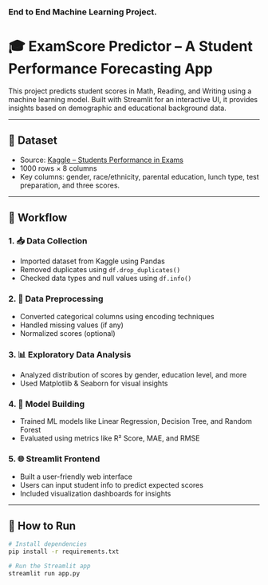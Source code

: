 ### End to End Machine Learning Project.

# 🎓 ExamScore Predictor – A Student Performance Forecasting App

This project predicts student scores in Math, Reading, and Writing using a machine learning model. Built with Streamlit for an interactive UI, it provides insights based on demographic and educational background data.

---

## 📁 Dataset

- Source: [Kaggle – Students Performance in Exams]( https://www.kaggle.com/datasets/spscientist/students-performance-in-exams?datasetId=74977)
- 1000 rows × 8 columns
- Key columns: gender, race/ethnicity, parental education, lunch type, test preparation, and three scores.

---

## 🧪 Workflow

### 1. 📥 Data Collection
- Imported dataset from Kaggle using Pandas
- Removed duplicates using `df.drop_duplicates()`
- Checked data types and null values using `df.info()`

### 2. 🧼 Data Preprocessing
- Converted categorical columns using encoding techniques
- Handled missing values (if any)
- Normalized scores (optional)

### 3. 📊 Exploratory Data Analysis
- Analyzed distribution of scores by gender, education level, and more
- Used Matplotlib & Seaborn for visual insights

### 4. 🤖 Model Building
- Trained ML models like Linear Regression, Decision Tree, and Random Forest
- Evaluated using metrics like R² Score, MAE, and RMSE

### 5. 🌐 Streamlit Frontend
- Built a user-friendly web interface
- Users can input student info to predict expected scores
- Included visualization dashboards for insights

---

## 🚀 How to Run

```bash
# Install dependencies
pip install -r requirements.txt

# Run the Streamlit app
streamlit run app.py
